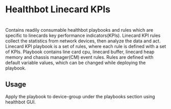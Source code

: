 # Healthbot Linecard KPIs
#
 
Contains readily consumable healthbot playbooks and rules which are specific to linecards key performance indicators(KPIs).
Linecard KPI rules collect the statistics from network devices, then analyze the data and act. Linecard KPI playbook is a set of rules, where each rule is defined with a set of KPIs. Playbook contains line card cpu, linecard buffer, linecard heap memory and chassis manager(CM) event rules. Rules are defined with default variable values, which can be changed while deploying the playbook.


## Usage

Apply the playbook to device-group under the playbooks section using healthbot GUI.
